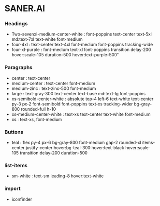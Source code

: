 # SANER.AI

### Headings

- Two-sevenxl-medium-center-white :  font-poppins text-center text-5xl md:text-7xl text-white font-medium
- four-4xl : text-center text-4xl font-medium font-poppins tracking-wide
- four-xl-purple : font-medium text-xl font-poppins  transition delay-200 hover:scale-105 duration-500 hover:text-purple-500"

### Paragraphs

- center : text-center
- medium-center : text-center font-medium
- medium-zinc : text-zinc-500 font-medium
- large : text-gray-300 text-center text-base md:text-lg font-poppins
- xs-semibold-center-white : absolute top-4 left-6 text-white text-center py-3 px-2 font-semibold font-poppins text-xs tracking-wider bg-gray-800 rounded-full h-10
- xs-medium-center-white : text-xs text-center text-white font-medium
- xs : text-xs, font-medium

### Buttons

- teal : flex py-4 px-6 bg-gray-800 font-medium gap-2 rounded-xl items-center justify-center hover:bg-teal-300 hover:text-black hover:scale-105 transition delay-200 duration-500

### list-items

- sm-white : text-sm leading-8 hover:text-white

### import

- iconfinder
